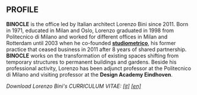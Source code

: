 ## PROFILE

**BINOCLE** is the office led by Italian architect Lorenzo Bini since 2011.
Born in 1971, educated in Milan and Oslo, Lorenzo graduated in 1998 from Politecnico di Milano and worked for different offices in Milan and Rotterdam until 2003 when he co-founded [**studiometrico**](http://www.studiometrico.com/), his former practice that ceased business in 2011 after 8 years of shared partnership.
**BINOCLE** works on the transformation of existing spaces shifting from temporary structures to permanent buildings and gardens.
Beside his professional activity, Lorenzo has been adjunct professor at the Politecnico di Milano and visiting professor at the **Design Academy Eindhoven**.

_Download Lorenzo Bini's CURRICULUM VITAE: [[it]](/assets/pdf/LOREBINI-CV-IT.pdf)  [[en]](/assets//pdf/LOREBINI-CV-EN.pdf)_
